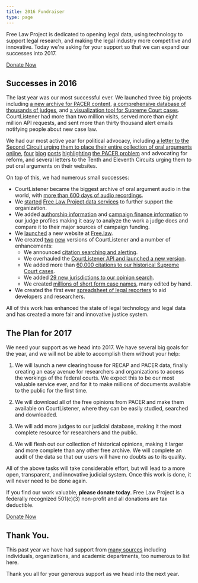 ```yaml
---
title: 2016 Fundraiser
type: page
---
```



<div className="row">
    <div className="col-xs-12 col-sm-8 col-md-9">
        <p className="lead">Free Law Project is dedicated to opening legal data, using technology to support legal research, and making the legal industry more competitive and innovative. Today we're asking for your support so that we can expand our successes into 2017.
        </p>
    </div>
    <div className="col-xs-12 col-sm-4 col-md-3">
        <span className="pull-right"><a href="https://www.courtlistener.com/donate/?referrer=2016-big-button" className="btn btn-lg btn-primary">Donate Now</a></span>
    </div>
</div>


## Successes in 2016

The last year was our most successful ever. We launched three big projects including [a new archive for PACER content][ra], [a comprehensive database of thousands of judges][judges], and [a visualization tool for Supreme Court cases][viz]. CourtListener had more than two million visits, served more than eight million API requests, and sent more than thirty thousand alert emails notifying people about new case law. 

We had our most active year for political advocacy, including [a letter to the Second Circuit urging them to place their entire collection of oral arguments online][ca2-oral], [four][pacer1] [blog][pacer2] [posts][pacer3] [highlighting][pacer4] [the PACER problem][problem] and advocating for reform, and several letters to the Tenth and Eleventh Circuits urging them to put oral arguments on their websites.

On top of this, we had numerous small successes:

 - CourtListener became the biggest archive of oral argument audio in the world, with [more than 600 days of audio recordings][600].
 - We [started][service-launch] [Free Law Project data services][service] to further support the organization.
 - We added [authorship information][author] and [campaign finance information][cfi] to our judge profiles making it easy to analyze the work a judge does and compare it to their major sources of campaign funding.
 - We [launched][flp-launch] a new website at [Free.law][flp].
 - We created [two][cl1] [new][cl2] versions of CourtListener and a number of enhancements:
     - We announced [citation searching and alerting][cite-search].
     - We overhauled the [CourtListener API and launched a new version][api].
     - We added more than [60,000 citations to our historical Supreme Court cases][scdb].
     - We added [29 new jurisdictions to our opinion search][29].
     - We created [millions of short form case names][short], many edited by hand.
 - We created the first ever [spreadsheet of legal reporters][csv] to aid developers and researchers.

All of this work has enhanced the state of legal technology and legal data and has created a more fair and innovative justice system.  


## The Plan for 2017

We need your support as we head into 2017. We have several big goals for the year, and we will not be able to accomplish them without your help:

1. We will launch a new clearinghouse for RECAP and PACER data, finally creating an easy avenue for researchers and organizations to access the workings of the federal courts. We expect this to be our most valuable service ever, and for it to make millions of documents available to the public for the first time.
 
1. We will download all of the free opinions from PACER and make them available on CourtListener, where they can be easily studied, searched and downloaded.
 
1. We will add more judges to our judicial database, making it the most complete resource for researchers and the public.
 
1. We will flesh out our collection of historical opinions, making it larger and more complete than any other free archive. We will complete an audit of the data so that our users will have no doubts as to its quality.

All of the above tasks will take considerable effort, but will lead to a more open, transparent, and innovative judicial system. Once this work is done, it will never need to be done again.

If you find our work valuable, **please donate today**. Free Law Project is a federally recognized 501(c)(3) non-profit and all donations are tax deductible. 

<p><a href="https://www.courtlistener.com/donate/?referrer=2016-big-button-2" className="btn btn-lg btn-primary">Donate Now</a></p>

## Thank You.

This past year we have had support from [many sources][thanks] including
individuals, organizations, and academic departments, too numerous to list
here.

Thank you all for your generous support as we head into the next year.


[flp]: https://free.law/

[ra]: /2016/11/22/launching-a-new-recap-archive/

[judges]: /2016/04/19/judge_database/

[viz]: /2016/02/22/viz/

[ca2-oral]: /2016/06/21/ca2-to-finally-do-oral-args/

[pacer1]: /2016/11/14/pacer-revenue/

[pacer2]: /2016/11/17/the-biggest-dockets-in-recap/

[pacer3]: /2016/10/10/pacer-billion-documents/

[pacer4]: /2016/11/03/what-is-a-pacer-page/

[problem]: /2015/03/20/what-is-the-pacer-problem/

[600]: https://twitter.com/courtlistener/status/800773734273454082

[author]: /2016/06/29/judge-authorship/

[cfi]: /2016/07/27/judge-campaign-finance-data/

[flp-launch]: /2016/01/30/brand-new-website-and-domain/

[cl1]: /2016/01/30/brand-new-courtlistener-a-year-in-the-works/

[cl2]: /2016/08/16/navbar/

[cite-search]: /2016/01/30/citation-searching/

[api]: /2016/01/31/api-v-3/

[scdb]: /2016/09/06/legacy-scdb/

[29]: /2016/06/23/termination-dates-on-cl/

[short]: /2016/01/30/short-form-case-names/

[service-launch]: /2016/03/07/announcing-data-services/

[service]: /data-consulting/

[csv]: /2016/05/25/reporters-csv/

[thanks]: /thanks/
